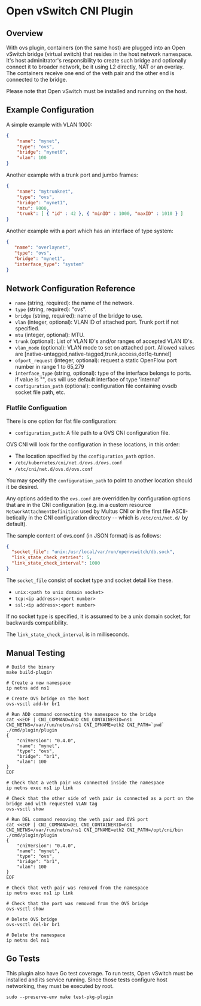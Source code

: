 # Open vSwitch CNI Plugin

## Overview

With ovs plugin, containers (on the same host) are plugged into an Open vSwitch
bridge (virtual switch) that resides in the host network namespace. It's host
adminitrator's responsibility to create such bridge and optionally connect it to
broader network, be it using L2 directly, NAT or an overlay. The containers
receive one end of the veth pair and the other end is connected to the bridge.

Please note that Open vSwitch must be installed and running on the host.

## Example Configuration

A simple example with VLAN 1000:

```json
{
    "name": "mynet",
    "type": "ovs",
    "bridge": "mynet0",
    "vlan": 100
}
```

Another example with a trunk port and jumbo frames:

```json
{
    "name": "mytrunknet",
    "type": "ovs",
    "bridge": "mynet1",
    "mtu": 9000,
    "trunk": [ { "id" : 42 }, { "minID" : 1000, "maxID" : 1010 } ]
}
```

Another example with a port which has an interface of type system:

```json
{
   "name": "overlaynet",
   "type": "ovs",
   "bridge": "mynet1",
   "interface_type": "system"
}
```

## Network Configuration Reference

* `name` (string, required): the name of the network.
* `type` (string, required): "ovs".
* `bridge` (string, required): name of the bridge to use.
* `vlan` (integer, optional): VLAN ID of attached port. Trunk port if not
   specified.
* `mtu` (integer, optional): MTU.
* `trunk` (optional): List of VLAN ID's and/or ranges of accepted VLAN
  ID's.
* `vlan_mode` (optional): VLAN mode to set on attached port. Allowed values are [native-untagged,native-tagged,trunk,access,dot1q-tunnel]
* `ofport_request` (integer, optional): request a static OpenFlow port number in range 1 to 65,279
* `interface_type` (string, optional): type of the interface belongs to ports. if value is "", ovs will use default interface of type 'internal'
* `configuration_path` (optional): configuration file containing ovsdb
  socket file path, etc.

### Flatfile Configuation

There is one option for flat file configuration:

* `configuration_path`: A file path to a OVS CNI configuration file.

OVS CNI will look for the configuration in these locations, in this order:

* The location specified by the `configuration_path` option.
* `/etc/kubernetes/cni/net.d/ovs.d/ovs.conf`
* `/etc/cni/net.d/ovs.d/ovs.conf`

You may specify the `configuration_path` to point to another location should it be desired.

Any options added to the `ovs.conf` are overridden by configuration options that are in the
CNI configuration (e.g. in a custom resource `NetworkAttachmentDefinition` used by Multus CNI
or in the first file ASCII-betically in the CNI configuration directory -- which is
`/etc/cni/net.d/` by default).

The sample content of ovs.conf (in JSON format) is as follows:

```json
{
  "socket_file": "unix:/usr/local/var/run/openvswitch/db.sock",
  "link_state_check_retries": 5,
  "link_state_check_interval": 1000
}
```

The `socket_file` consist of socket type and socket detail like these.

* `unix:<path to unix domain socket>`
* `tcp:<ip address>:<port number>`
* `ssl:<ip address>:<port number>`

If no socket type is specified, it is assumed to be a unix domain socket, for backwards compatibility.

The `link_state_check_interval` is in milliseconds.

## Manual Testing

```shell
# Build the binary
make build-plugin

# Create a new namespace
ip netns add ns1

# Create OVS bridge on the host
ovs-vsctl add-br br1

# Run ADD command connecting the namespace to the bridge
cat <<EOF | CNI_COMMAND=ADD CNI_CONTAINERID=ns1 CNI_NETNS=/var/run/netns/ns1 CNI_IFNAME=eth2 CNI_PATH=`pwd` ./cmd/plugin/plugin
{
    "cniVersion": "0.4.0",
    "name": "mynet",
    "type": "ovs",
    "bridge": "br1",
    "vlan": 100
}
EOF

# Check that a veth pair was connected inside the namespace
ip netns exec ns1 ip link

# Check that the other side of veth pair is connected as a port on the bridge and with requested VLAN tag
ovs-vsctl show

# Run DEL command removing the veth pair and OVS port
cat <<EOF | CNI_COMMAND=DEL CNI_CONTAINERID=ns1 CNI_NETNS=/var/run/netns/ns1 CNI_IFNAME=eth2 CNI_PATH=/opt/cni/bin ./cmd/plugin/plugin
{
    "cniVersion": "0.4.0",
    "name": "mynet",
    "type": "ovs",
    "bridge": "br1",
    "vlan": 100
}
EOF

# Check that veth pair was removed from the namespace
ip netns exec ns1 ip link

# Check that the port was removed from the OVS bridge
ovs-vsctl show

# Delete OVS bridge
ovs-vsctl del-br br1

# Delete the namespace
ip netns del ns1
```

## Go Tests

This plugin also have Go test coverage. To run tests, Open vSwitch must be
installed and its service running. Since those tests configure host networking,
they must be executed by root.

```shell
sudo --preserve-env make test-pkg-plugin
```
